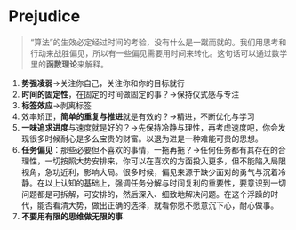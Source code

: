 # Prejudice


 

> “算法”的生效必定经过时间的考验，没有什么是一蹴而就的。我们用思考和行动来战胜偏见，所以有一些偏见需要用时间来转化。这句话可以通过数学里的**函数理论**来解释。

1. **势强凌弱**->关注你自己，关注你和你的目标就行
2. **时间的固定性**，在固定的时间做固定的事？->保持仪式感与专注
3. **标签效应**->剥离标签
4. 效率矫正，**简单的重复与推进**就是有效的？->精进，不断优化与学习
5. **一味追求进度**与速度就是好的？->先保持冷静与理性，再考虑速度吧，你会发现很多时候耐心是多么宝贵的财富。以退为进是一种难能可贵的思想。
6. **任务偏见**：那些必要但不喜欢的事情，一拖再拖？->任何任务都有其存在的合理性，一切按照大势安排来，你可以在喜欢的方面投入更多，但不能陷入局限视角，急功近利，影响大局。很多时候，偏见来源于缺少面对的勇气与沉着冷静。在以上认知的基础上，强调任务分解与时间复利的重要性，要意识到一切问题都是可拆解，可安排的，然后深入、细致地解决问题。在这个浮躁的时代，能否看清大势，做出正确的选择，就看你愿不愿意沉下心，耐心做事。
7. **不要用有限的思维做无限的事**.


